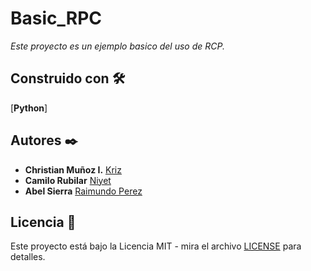 # Basic_RPC

_Este proyecto es un ejemplo basico del uso de RCP._

## Construido con 🛠️

[**Python**]


## Autores ✒️

* **Christian Muñoz I.** [Kriz](https://github.com/Kriz300)
* **Camilo Rubilar** [Niyet](https://github.com/niyetsin)
* **Abel Sierra** [Raimundo Perez](https://github.com/raimundoperez8)

## Licencia 📄

Este proyecto está bajo la Licencia MIT - mira el archivo [LICENSE](LICENSE) para detalles.